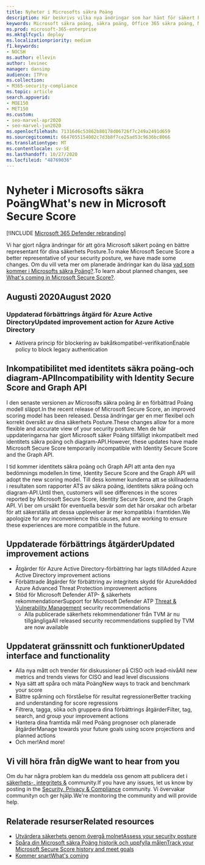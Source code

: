 ```yaml
---
title: Nyheter i Microsofts säkra Poäng
description: Här beskrivs vilka nya ändringar som har hänt för säkert Poäng i Microsoft 365 säkerhets Center.
keywords: Microsoft säkra poäng, säkra poäng, Office 365 säkra poäng, Microsoft-säkerhet, Microsoft 365 säkerhets Center
ms.prod: microsoft-365-enterprise
ms.mktglfcycl: deploy
ms.localizationpriority: medium
f1.keywords:
- NOCSH
ms.author: ellevin
author: levinec
manager: dansimp
audience: ITPro
ms.collection:
- M365-security-compliance
ms.topic: article
search.appverid:
- MOE150
- MET150
ms.custom:
- seo-marvel-apr2020
- seo-marvel-jun2020
ms.openlocfilehash: 71316d6c53862b80178d06726f7c249a2491d659
ms.sourcegitcommit: 6647055154002c7d3b8f7ce25ad53c9636bc8066
ms.translationtype: MT
ms.contentlocale: sv-SE
ms.lasthandoff: 10/27/2020
ms.locfileid: "48769036"
---
```

# <a name="whats-new-in-microsoft-secure-score"></a><span data-ttu-id="893c8-104">Nyheter i Microsofts säkra Poäng</span><span class="sxs-lookup"><span data-stu-id="893c8-104">What's new in Microsoft Secure Score</span></span>

[!INCLUDE [Microsoft 365 Defender rebranding](../includes/microsoft-defender.md)]

<span data-ttu-id="893c8-105">Vi har gjort några ändringar för att göra Microsoft säkert poäng en bättre representant för dina säkerhets Posture.</span><span class="sxs-lookup"><span data-stu-id="893c8-105">To make Microsoft Secure Score a better representative of your security posture, we have made some changes.</span></span> <span data-ttu-id="893c8-106">Om du vill veta mer om planerade ändringar kan du läsa [vad som kommer i Microsofts säkra Poäng?](microsoft-secure-score-whats-coming.md).</span><span class="sxs-lookup"><span data-stu-id="893c8-106">To learn about planned changes, see [What's coming in Microsoft Secure Score?](microsoft-secure-score-whats-coming.md).</span></span>

## <a name="august-2020"></a><span data-ttu-id="893c8-107">Augusti 2020</span><span class="sxs-lookup"><span data-stu-id="893c8-107">August 2020</span></span>

### <a name="updated-improvement-action-for-azure-active-directory"></a><span data-ttu-id="893c8-108">Uppdaterad förbättrings åtgärd för Azure Active Directory</span><span class="sxs-lookup"><span data-stu-id="893c8-108">Updated improvement action for Azure Active Directory</span></span>

- <span data-ttu-id="893c8-109">Aktivera princip för blockering av bakåtkompatibel-verifikation</span><span class="sxs-lookup"><span data-stu-id="893c8-109">Enable policy to block legacy authentication</span></span>

## <a name="incompatibility-with-identity-secure-score-and-graph-api"></a><span data-ttu-id="893c8-110">Inkompatibilitet med identitets säkra poäng-och diagram-API</span><span class="sxs-lookup"><span data-stu-id="893c8-110">Incompatibility with Identity Secure Score and Graph API</span></span>

<span data-ttu-id="893c8-111">I den senaste versionen av Microsofts säkra poäng är en förbättrad Poäng modell släppt.</span><span class="sxs-lookup"><span data-stu-id="893c8-111">In the recent release of Microsoft Secure Score, an improved scoring model has been released.</span></span> <span data-ttu-id="893c8-112">Dessa ändringar ger en mer flexibel och korrekt översikt av dina säkerhets Posture.</span><span class="sxs-lookup"><span data-stu-id="893c8-112">These changes allow for a more flexible and accurate view of your security posture.</span></span> <span data-ttu-id="893c8-113">Men de här uppdateringarna har gjort Microsoft säker Poäng tillfälligt inkompatibelt med identitets säkra poäng och diagram-API.</span><span class="sxs-lookup"><span data-stu-id="893c8-113">However, these updates have made Microsoft Secure Score temporarily incompatible with Identity Secure Score and the Graph API.</span></span>

<span data-ttu-id="893c8-114">I tid kommer identitets säkra poäng och Graph API att anta den nya bedömnings modellen.</span><span class="sxs-lookup"><span data-stu-id="893c8-114">In time, Identity Secure Score and the Graph API will adopt the new scoring model.</span></span> <span data-ttu-id="893c8-115">Till dess kommer kunderna att se skillnaderna i resultaten som rapporter ATS av säkra poäng, identitets säkra poäng och diagram-API.</span><span class="sxs-lookup"><span data-stu-id="893c8-115">Until then, customers will see differences in the scores reported by Microsoft Secure Score, Identity Secure Score, and the Graph API.</span></span> <span data-ttu-id="893c8-116">Vi ber om ursäkt för eventuella besvär som det här orsakar och arbetar för att säkerställa att dessa upplevelser är mer kompatibla i framtiden.</span><span class="sxs-lookup"><span data-stu-id="893c8-116">We apologize for any inconvenience this causes, and are working to ensure these experiences are more compatible in the future.</span></span>

## <a name="updated-improvement-actions"></a><span data-ttu-id="893c8-117">Uppdaterade förbättrings åtgärder</span><span class="sxs-lookup"><span data-stu-id="893c8-117">Updated improvement actions</span></span>

- <span data-ttu-id="893c8-118">Åtgärder för Azure Active Directory-förbättring har lagts till</span><span class="sxs-lookup"><span data-stu-id="893c8-118">Added Azure Active Directory improvement actions</span></span>
- <span data-ttu-id="893c8-119">Förbättrade åtgärder för förbättring av integritets skydd för Azure</span><span class="sxs-lookup"><span data-stu-id="893c8-119">Added Azure Advanced Threat Protection improvement actions</span></span>
- <span data-ttu-id="893c8-120">Stöd för Microsoft Defender ATP- [&](https://docs.microsoft.com/windows/security/threat-protection/microsoft-defender-atp/next-gen-threat-and-vuln-mgt) säkerhets rekommendationer</span><span class="sxs-lookup"><span data-stu-id="893c8-120">Support for Microsoft Defender ATP [Threat & Vulnerability Management](https://docs.microsoft.com/windows/security/threat-protection/microsoft-defender-atp/next-gen-threat-and-vuln-mgt) security recommendations</span></span>
    - <span data-ttu-id="893c8-121">Alla publicerade säkerhets rekommendationer från TVM är nu tillgängliga</span><span class="sxs-lookup"><span data-stu-id="893c8-121">All released security recommendations supplied by TVM are now available</span></span>

## <a name="updated-interface-and-functionality"></a><span data-ttu-id="893c8-122">Uppdaterat gränssnitt och funktioner</span><span class="sxs-lookup"><span data-stu-id="893c8-122">Updated interface and functionality</span></span>

* <span data-ttu-id="893c8-123">Alla nya mått och trender för diskussioner på CISO och lead-nivå</span><span class="sxs-lookup"><span data-stu-id="893c8-123">All new metrics and trends views for CISO and lead level discussions</span></span>
* <span data-ttu-id="893c8-124">Nya sätt att spåra och mäta Poäng</span><span class="sxs-lookup"><span data-stu-id="893c8-124">New ways to track and benchmark your score</span></span>
* <span data-ttu-id="893c8-125">Bättre spårning och förståelse för resultat regressioner</span><span class="sxs-lookup"><span data-stu-id="893c8-125">Better tracking and understanding for score regressions</span></span>
* <span data-ttu-id="893c8-126">Filtrera, tagga, söka och gruppera dina förbättrings åtgärder</span><span class="sxs-lookup"><span data-stu-id="893c8-126">Filter, tag, search, and group your improvement actions</span></span>
* <span data-ttu-id="893c8-127">Hantera dina framtida mål med Poäng prognoser och planerade åtgärder</span><span class="sxs-lookup"><span data-stu-id="893c8-127">Manage towards your future goals using score projections and planned actions</span></span>
* <span data-ttu-id="893c8-128">Och mer!</span><span class="sxs-lookup"><span data-stu-id="893c8-128">And more!</span></span>

## <a name="we-want-to-hear-from-you"></a><span data-ttu-id="893c8-129">Vi vill höra från dig</span><span class="sxs-lookup"><span data-stu-id="893c8-129">We want to hear from you</span></span>

<span data-ttu-id="893c8-130">Om du har några problem kan du meddela oss genom att publicera det i [säkerhets-, integritets &](https://techcommunity.microsoft.com/t5/Security-Privacy-Compliance/bd-p/security_privacy) community.</span><span class="sxs-lookup"><span data-stu-id="893c8-130">If you have any issues, let us know by posting in the [Security, Privacy & Compliance](https://techcommunity.microsoft.com/t5/Security-Privacy-Compliance/bd-p/security_privacy) community.</span></span> <span data-ttu-id="893c8-131">Vi övervakar communityn och ger hjälp.</span><span class="sxs-lookup"><span data-stu-id="893c8-131">We're monitoring the community and will provide help.</span></span>

## <a name="related-resources"></a><span data-ttu-id="893c8-132">Relaterade resurser</span><span class="sxs-lookup"><span data-stu-id="893c8-132">Related resources</span></span>

- [<span data-ttu-id="893c8-133">Utvärdera säkerhets genom övergå molnet</span><span class="sxs-lookup"><span data-stu-id="893c8-133">Assess your security posture</span></span>](microsoft-secure-score-improvement-actions.md)
- [<span data-ttu-id="893c8-134">Spåra din Microsoft säkra Poäng historik och uppfylla målen</span><span class="sxs-lookup"><span data-stu-id="893c8-134">Track your Microsoft Secure Score history and meet goals</span></span>](microsoft-secure-score-history-metrics-trends.md)
- [<span data-ttu-id="893c8-135">Kommer snart</span><span class="sxs-lookup"><span data-stu-id="893c8-135">What's coming</span></span>](microsoft-secure-score-whats-coming.md)
